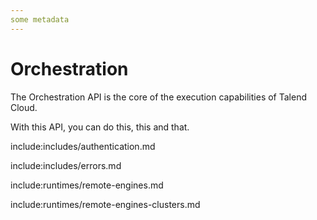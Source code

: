 ```yaml
---
some metadata
---
```


# Orchestration

The Orchestration API is the core of the execution capabilities of Talend Cloud.

With this API, you can do this, this and that.

include:includes/authentication.md

include:includes/errors.md

include:runtimes/remote-engines.md

include:runtimes/remote-engines-clusters.md